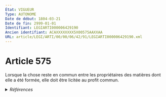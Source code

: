 ```yaml
---
État: VIGUEUR
Type: AUTONOME
Date de début: 1804-03-21
Date de fin: 2999-01-01
Identifiant: LEGIARTI000006429190
Ancien identifiant: ACAXXXXXXXX5X00575AAXXAA
URL: article/LEGI/ARTI/00/00/06/42/91/LEGIARTI000006429190.xml
---
```


<h1>Article 575</h1>

Lorsque la chose reste en commun entre les propriétaires des matières dont elle
a été formée, elle doit être licitée au profit commun.


<details>
  <summary><em>Références</em></summary>

  <h2>Articles faisant référence à l'article</h2>
  
  <ul>
    <li>
      <a href="https://legal.tricoteuses.fr//redirection/LEGIARTI000006429163?vers=git&vers=legifrance">Code civil - article 572 AUTONOME VIGUEUR, en vigueur depuis le 1960-05-18</a> CITATION source
    </li>
  </ul>
  
  <h2>Références faites par l'article</h2>
  
  <ul>
    <li>
      2999-01-01 CITATION cible <a href="https://legal.tricoteuses.fr//redirection/LEGIARTI000006429163?vers=git&vers=legifrance">Code civil - article 572 AUTONOME VIGUEUR, en vigueur depuis le 1960-05-18</a>
    </li>
    <li>
      CODIFICATION source Loi 1804-01-27
    </li>
    <li>
      CREATION source Loi 1804-01-27 promulguée le 6 février 1804
    </li>
  </ul>
</details>
